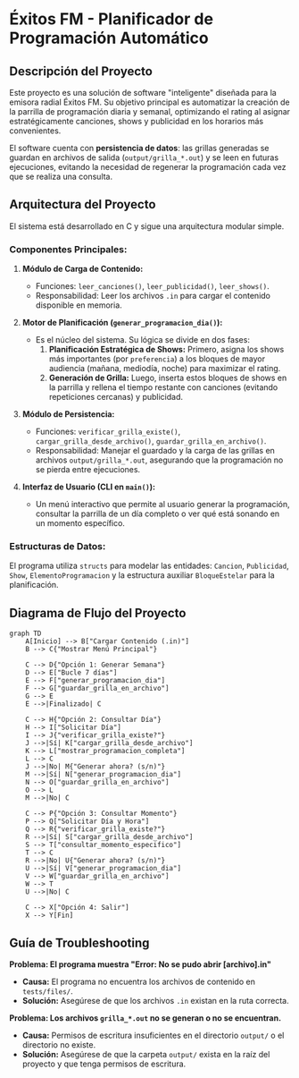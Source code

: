 # Éxitos FM - Planificador de Programación Automático

## Descripción del Proyecto

Este proyecto es una solución de software "inteligente" diseñada para la emisora radial Éxitos FM. Su objetivo principal es automatizar la creación de la parrilla de programación diaria y semanal, optimizando el rating al asignar estratégicamente canciones, shows y publicidad en los horarios más convenientes.

El software cuenta con **persistencia de datos**: las grillas generadas se guardan en archivos de salida (`output/grilla_*.out`) y se leen en futuras ejecuciones, evitando la necesidad de regenerar la programación cada vez que se realiza una consulta.

## Arquitectura del Proyecto

El sistema está desarrollado en C y sigue una arquitectura modular simple.

### Componentes Principales:

1.  **Módulo de Carga de Contenido:**
    *   Funciones: `leer_canciones()`, `leer_publicidad()`, `leer_shows()`.
    *   Responsabilidad: Leer los archivos `.in` para cargar el contenido disponible en memoria.

2.  **Motor de Planificación (`generar_programacion_dia()`):**
    *   Es el núcleo del sistema. Su lógica se divide en dos fases:
        1.  **Planificación Estratégica de Shows:** Primero, asigna los shows más importantes (por `preferencia`) a los bloques de mayor audiencia (mañana, mediodía, noche) para maximizar el rating.
        2.  **Generación de Grilla:** Luego, inserta estos bloques de shows en la parrilla y rellena el tiempo restante con canciones (evitando repeticiones cercanas) y publicidad.

3.  **Módulo de Persistencia:**
    *   Funciones: `verificar_grilla_existe()`, `cargar_grilla_desde_archivo()`, `guardar_grilla_en_archivo()`.
    *   Responsabilidad: Manejar el guardado y la carga de las grillas en archivos `output/grilla_*.out`, asegurando que la programación no se pierda entre ejecuciones.

4.  **Interfaz de Usuario (CLI en `main()`):**
    *   Un menú interactivo que permite al usuario generar la programación, consultar la parrilla de un día completo o ver qué está sonando en un momento específico.

### Estructuras de Datos:

El programa utiliza `structs` para modelar las entidades: `Cancion`, `Publicidad`, `Show`, `ElementoProgramacion` y la estructura auxiliar `BloqueEstelar` para la planificación.

## Diagrama de Flujo del Proyecto

```mermaid
graph TD
    A[Inicio] --> B["Cargar Contenido (.in)"]
    B --> C{"Mostrar Menú Principal"}
    
    C --> D{"Opción 1: Generar Semana"}
    D --> E["Bucle 7 días"]
    E --> F["generar_programacion_dia"]
    F --> G["guardar_grilla_en_archivo"]
    G --> E
    E -->|Finalizado| C

    C --> H{"Opción 2: Consultar Día"}
    H --> I["Solicitar Día"]
    I --> J{"verificar_grilla_existe?"}
    J -->|Sí| K["cargar_grilla_desde_archivo"]
    K --> L["mostrar_programacion_completa"]
    L --> C
    J -->|No| M{"Generar ahora? (s/n)"}
    M -->|Sí| N["generar_programacion_dia"]
    N --> O["guardar_grilla_en_archivo"]
    O --> L
    M -->|No| C

    C --> P{"Opción 3: Consultar Momento"}
    P --> Q["Solicitar Día y Hora"]
    Q --> R{"verificar_grilla_existe?"}
    R -->|Sí| S["cargar_grilla_desde_archivo"]
    S --> T["consultar_momento_especifico"]
    T --> C
    R -->|No| U{"Generar ahora? (s/n)"}
    U -->|Sí| V["generar_programacion_dia"]
    V --> W["guardar_grilla_en_archivo"]
    W --> T
    U -->|No| C

    C --> X["Opción 4: Salir"]
    X --> Y[Fin]
```

## Guía de Troubleshooting

**Problema: El programa muestra "Error: No se pudo abrir [archivo].in"**
*   **Causa:** El programa no encuentra los archivos de contenido en `tests/files/`.
*   **Solución:** Asegúrese de que los archivos `.in` existan en la ruta correcta.

**Problema: Los archivos `grilla_*.out` no se generan o no se encuentran.**
*   **Causa:** Permisos de escritura insuficientes en el directorio `output/` o el directorio no existe.
*   **Solución:** Asegúrese de que la carpeta `output/` exista en la raíz del proyecto y que tenga permisos de escritura.